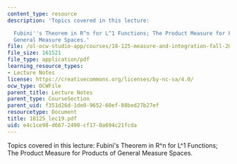 ```yaml
---
content_type: resource
description: 'Topics covered in this lecture:

  Fubini''s Theorem in R^n for L^1 Functions; The Product Measure for Products of
  General Measure Spaces.'
file: /ol-ocw-studio-app/courses/18-125-measure-and-integration-fall-2003/e4c1ce98d6672490cf170a694c21fcda_18125_lec19.pdf
file_size: 161521
file_type: application/pdf
learning_resource_types:
- Lecture Notes
license: https://creativecommons.org/licenses/by-nc-sa/4.0/
ocw_type: OCWFile
parent_title: Lecture Notes
parent_type: CourseSection
parent_uid: f351d26d-1de0-9652-60ef-88bed27b27ef
resourcetype: Document
title: 18125_lec19.pdf
uid: e4c1ce98-d667-2490-cf17-0a694c21fcda
---
```

Topics covered in this lecture:
Fubini's Theorem in R^n for L^1 Functions; The Product Measure for Products of General Measure Spaces.